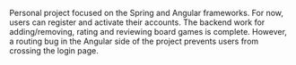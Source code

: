 Personal project focused on the Spring and Angular frameworks. For now, users can register and activate their accounts. The backend work for adding/removing, rating and reviewing board games is complete. However, a routing bug in the Angular side of the project prevents users from crossing the login page.

